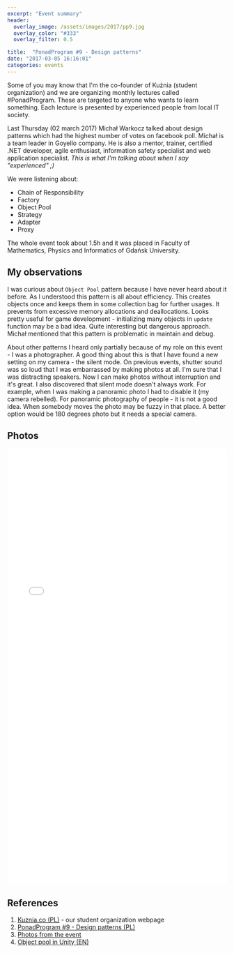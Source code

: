 ```yaml
---
excerpt: "Event summary"
header:
  overlay_image: /assets/images/2017/pp9.jpg
  overlay_color: "#333"
  overlay_filter: 0.5

title:  "PonadProgram #9 - Design patterns"
date: "2017-03-05 16:16:01"
categories: events
---
```

Some of you may know that I'm the co-founder of Kuźnia (student organization) and we are organizing monthly lectures called #PonadProgram. These are targeted to anyone who wants to learn something. Each lecture is presented by experienced people from local IT society. 

Last Thursday (02 march 2017) Michał Warkocz talked about design patterns which had the highest number of votes on facebook poll. Michał is a team leader in Goyello company. He is also a mentor, trainer, certified \.NET developer, agile enthusiast, information safety specialist and web application specialist. *This is what I'm talking about when I say "experienced" ;)*

We were listening about:

- Chain of Responsibility
- Factory
- Object Pool
- Strategy
- Adapter
- Proxy

The whole event took about 1.5h and it was placed in Faculty of Mathematics, Physics and Informatics of Gdańsk University.

## My observations

I was curious about `Object Pool` pattern because I have never heard about it before. As I understood this pattern is all about efficiency. This creates objects once and keeps them in some collection bag for further usages. It prevents from excessive memory allocations and deallocations. Looks pretty useful for game development - initializing many objects in `update ` function may be a bad idea. Quite interesting but dangerous approach. Michał mentioned that this pattern is problematic in maintain and debug. 

About other patterns I heard only partially because of my role on this event - I was a photographer. A good thing about this is that I have found a new setting on my camera - the silent mode. On previous events, shutter sound was so loud that I was embarrassed by making photos at all. I'm sure that I was distracting speakers. Now I can make photos without interruption and it's great. I also discovered that silent mode doesn't always work. For example, when I was making a panoramic photo I had to disable it (my camera rebelled). For panoramic photography of people - it is not a good idea. When somebody moves the photo may be fuzzy in that place. A better option would be 180 degrees photo but it needs a special camera.

## Photos
<iframe src="//embedsocial.com/facebook_album/album_photos/1058088627629518" width="100%" height="1000" frameborder="0" scrolling="yes" marginheight="0" marginwidth="0"></iframe>

## References
1. [Kuznia.co (PL)](http://kuznia.co) - our student organization webpage
1. [PonadProgram #9 - Design patterns (PL)](https://www.facebook.com/events/1649721338664229/)
1. [Photos from the event](https://www.facebook.com/pg/kuznia.co/photos/?tab=album&album_id=1058088627629518)
1. [Object pool in Unity (EN)](http://catlikecoding.com/unity/tutorials/object-pools/)


